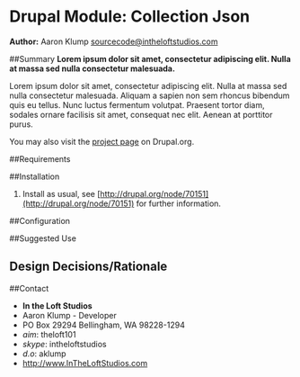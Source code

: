 # Drupal Module: Collection Json
**Author:** Aaron Klump  <sourcecode@intheloftstudios.com>

##Summary
**Lorem ipsum dolor sit amet, consectetur adipiscing elit. Nulla at massa sed nulla consectetur malesuada.**

Lorem ipsum dolor sit amet, consectetur adipiscing elit. Nulla at massa sed nulla consectetur malesuada. Aliquam a sapien non sem rhoncus bibendum quis eu tellus. Nunc luctus fermentum volutpat. Praesent tortor diam, sodales ornare facilisis sit amet, consequat nec elit. Aenean at porttitor purus.

You may also visit the [project page](http://www.drupal.org/project/collection_json) on Drupal.org.

##Requirements

##Installation
1. Install as usual, see [http://drupal.org/node/70151](http://drupal.org/node/70151) for further information.

##Configuration

##Suggested Use

## Design Decisions/Rationale

##Contact
* **In the Loft Studios**
* Aaron Klump - Developer
* PO Box 29294 Bellingham, WA 98228-1294
* _aim_: theloft101
* _skype_: intheloftstudios
* _d.o_: aklump
* <http://www.InTheLoftStudios.com>